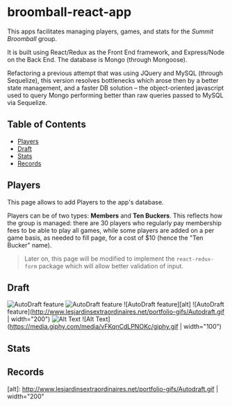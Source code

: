 # broomball-react-app
This apps facilitates managing players, games, and stats for the *Summit Broomball* group. 

It is built using React/Redux as the Front End framework, and Express/Node on the Back End. The database is Mongo (through Mongoose).

Refactoring a previous attempt that was using JQuery and MySQL (through Sequelize), this version resolves bottlenecks which arose then by a better state management, and a faster DB solution – the object-oriented javascript used to query Mongo performing better than raw queries passed to MySQL via Sequelize.  

## Table of Contents

- [Players](#Players)
- [Draft](#Draft)
- [Stats](#Stats)
- [Records](#Records)

## Players
This page allows to add Players to the app's database.

Players can be of two types: **Members** and **Ten Buckers**. This reflects how the group is managed: there are 30 players who regularly pay membership fees to be able to play all games, while some players are added on a per game basis, as needed to fill page, for a cost of $10 (hence the "Ten Bucker" name).

>Later on, this page will be modified to implement the `react-redux-form` package which will allow better validation of input. 

## Draft
![AutoDraft feature](http://www.lesjardinsextraordinaires.net/portfolio-gifs/Autodraft.gif)
![AutoDraft feature][autoDraft]
![AutoDraft feature][alt]
![AutoDraft feature](http://www.lesjardinsextraordinaires.net/portfolio-gifs/Autodraft.gif | width="200")
![Alt Text](https://media.giphy.com/media/vFKqnCdLPNOKc/giphy.gif)
![Alt Text](https://media.giphy.com/media/vFKqnCdLPNOKc/giphy.gif | width="100")


## Stats
## Records



[autoDraft]: <img src="http://www.lesjardinsextraordinaires.net/portfolio-gifs/Autodraft.gif" width="200" />
[alt]: http://www.lesjardinsextraordinaires.net/portfolio-gifs/Autodraft.gif | width="200"

